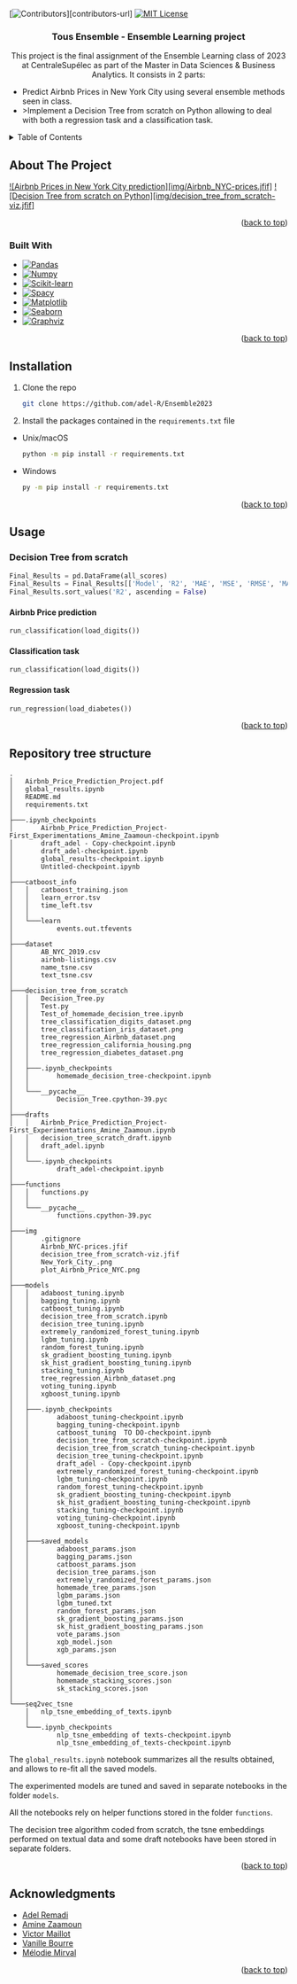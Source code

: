 <a name="readme-top"></a>

<!-- PROJECT SHIELDS -->
[![Contributors][contributors-shield]][contributors-url]
[![MIT License][license-shield]][license_url]

<h3 align="center">Tous Ensemble - Ensemble Learning project</h3>
  <p align="center">
    This project is the final assignment of the Ensemble Learning class of 2023 at CentraleSupélec as part of the Master in Data Sciences & Business Analytics. It consists in 2 parts:
  <ul>
    <li>Predict Airbnb Prices in New York City using several ensemble methods seen in class.</li>
    <li>>Implement a Decision Tree from scratch on Python allowing to deal with both a regression task and a classification task.</li>
  </ul>
  </p>
</div>

<!-- TABLE OF CONTENTS -->
<details>
  <summary>Table of Contents</summary>
  <ol>
    <li>
      <a href="#about-the-project">About The Project</a>
      <ul>
        <li><a href="#built-with">Built With</a></li>
      </ul>
    </li>
    <li>
      <a href="#installation">Installation</a>
    </li>
    <li><a href="#usage">Usage</a></li>
    <li><a href="#roadmap">Roadmap</a></li>
    <li><a href="#acknowledgments">Acknowledgments</a></li>
  </ol>
</details>

<!-- ABOUT THE PROJECT -->
## About The Project

[![Airbnb Prices in New York City prediction][img/Airbnb_NYC-prices.jfif]](https://github.com/adel-R/Ensemble2023/blob/main/global_results.ipynb)
[![Decision Tree from scratch on Python][img/decision_tree_from_scratch-viz.jfif]](https://github.com/adel-R/Ensemble2023/blob/main/decision_tree_from_scratch/Test_of_homemade_decision_tree.ipynb)

<p align="right">(<a href="#readme-top">back to top</a>)</p>

### Built With

* [![Pandas][Pandas]][Pandas_url]
* [![Numpy][Numpy]][Numpy_url]
* [![Scikit-learn][Scikit-learn]][Scikit-learn_url]
* [![Spacy][Spacy]][Spacy_url]
* [![Matplotlib][Matplotlib]][Matplotlib_url]
* [![Seaborn][Seaborn]][Seaborn_url]
* [![Graphviz][Graphviz]][Graphviz_url]

<p align="right">(<a href="#readme-top">back to top</a>)</p>

<!-- INSTALLATION -->
## Installation

1. Clone the repo
   ```sh
   git clone https://github.com/adel-R/Ensemble2023
   ```
2. Install the packages contained in the ```requirements.txt``` file
* Unix/macOS
   ```sh
   python -m pip install -r requirements.txt
   ```
* Windows
   ```sh
   py -m pip install -r requirements.txt
   ```

<p align="right">(<a href="#readme-top">back to top</a>)</p>

<!-- USAGE EXAMPLES -->
## Usage

### Decision Tree from scratch
```python
Final_Results = pd.DataFrame(all_scores)
Final_Results = Final_Results[['Model', 'R2', 'MAE', 'MSE', 'RMSE', 'MAPE', 'error_ratio_rmse', 'error_ratio_mae']] 
Final_Results.sort_values('R2', ascending = False)
```

#### Airbnb Price prediction
```python
run_classification(load_digits())
```

#### Classification task
```python
run_classification(load_digits())
```

#### Regression task
```python
run_regression(load_diabetes())
```

<p align="right">(<a href="#readme-top">back to top</a>)</p>


<!-- REPOSITORY TREE STRUCTURE -->
## Repository tree structure

```
.
│   Airbnb_Price_Prediction_Project.pdf
│   global_results.ipynb
│   README.md
│   requirements.txt
│
├───.ipynb_checkpoints
│       Airbnb_Price_Prediction_Project-First_Experimentations_Amine_Zaamoun-checkpoint.ipynb
│       draft_adel - Copy-checkpoint.ipynb
│       draft_adel-checkpoint.ipynb
│       global_results-checkpoint.ipynb
│       Untitled-checkpoint.ipynb
│
├───catboost_info
│   │   catboost_training.json
│   │   learn_error.tsv
│   │   time_left.tsv
│   │
│   └───learn
│           events.out.tfevents
│
├───dataset
│       AB_NYC_2019.csv
│       airbnb-listings.csv
│       name_tsne.csv
│       text_tsne.csv
│
├───decision_tree_from_scratch
│   │   Decision_Tree.py
│   │   Test.py
│   │   Test_of_homemade_decision_tree.ipynb
│   │   tree_classification_digits_dataset.png
│   │   tree_classification_iris_dataset.png
│   │   tree_regression_Airbnb_dataset.png
│   │   tree_regression_california_housing.png
│   │   tree_regression_diabetes_dataset.png
│   │
│   ├───.ipynb_checkpoints
│   │       homemade_decision_tree-checkpoint.ipynb
│   │
│   └───__pycache__
│           Decision_Tree.cpython-39.pyc
│
├───drafts
│   │   Airbnb_Price_Prediction_Project-First_Experimentations_Amine_Zaamoun.ipynb
│   │   decision_tree_scratch_draft.ipynb
│   │   draft_adel.ipynb
│   │
│   └───.ipynb_checkpoints
│           draft_adel-checkpoint.ipynb
│
├───functions
│   │   functions.py
│   │
│   └───__pycache__
│           functions.cpython-39.pyc
│
├───img
│       .gitignore
│       Airbnb_NYC-prices.jfif
│       decision_tree_from_scratch-viz.jfif
│       New_York_City_.png
│       plot_Airbnb_Price_NYC.png
│
├───models
│   │   adaboost_tuning.ipynb
│   │   bagging_tuning.ipynb
│   │   catboost_tuning.ipynb
│   │   decision_tree_from_scratch.ipynb
│   │   decision_tree_tuning.ipynb
│   │   extremely_randomized_forest_tuning.ipynb
│   │   lgbm_tuning.ipynb
│   │   random_forest_tuning.ipynb
│   │   sk_gradient_boosting_tuning.ipynb
│   │   sk_hist_gradient_boosting_tuning.ipynb
│   │   stacking_tuning.ipynb
│   │   tree_regression_Airbnb_dataset.png
│   │   voting_tuning.ipynb
│   │   xgboost_tuning.ipynb
│   │
│   ├───.ipynb_checkpoints
│   │       adaboost_tuning-checkpoint.ipynb
│   │       bagging_tuning-checkpoint.ipynb
│   │       catboost_tuning  TO DO-checkpoint.ipynb
│   │       decision_tree_from_scratch-checkpoint.ipynb
│   │       decision_tree_from_scratch_tuning-checkpoint.ipynb
│   │       decision_tree_tuning-checkpoint.ipynb
│   │       draft_adel - Copy-checkpoint.ipynb
│   │       extremely_randomized_forest_tuning-checkpoint.ipynb
│   │       lgbm_tuning-checkpoint.ipynb
│   │       random_forest_tuning-checkpoint.ipynb
│   │       sk_gradient_boosting_tuning-checkpoint.ipynb
│   │       sk_hist_gradient_boosting_tuning-checkpoint.ipynb
│   │       stacking_tuning-checkpoint.ipynb
│   │       voting_tuning-checkpoint.ipynb
│   │       xgboost_tuning-checkpoint.ipynb
│   │
│   ├───saved_models
│   │       adaboost_params.json
│   │       bagging_params.json
│   │       catboost_params.json
│   │       decision_tree_params.json
│   │       extremely_randomized_forest_params.json
│   │       homemade_tree_params.json
│   │       lgbm_params.json
│   │       lgbm_tuned.txt
│   │       random_forest_params.json
│   │       sk_gradient_boosting_params.json
│   │       sk_hist_gradient_boosting_params.json
│   │       vote_params.json
│   │       xgb_model.json
│   │       xgb_params.json
│   │
│   └───saved_scores
│           homemade_decision_tree_score.json
│           homemade_stacking_scores.json
│           sk_stacking_scores.json
│
└───seq2vec_tsne
    │   nlp_tsne_embedding_of_texts.ipynb
    │
    └───.ipynb_checkpoints
            nlp_tsne_embedding of texts-checkpoint.ipynb
            nlp_tsne_embedding_of_texts-checkpoint.ipynb
```

The ```global_results.ipynb``` notebook summarizes all the results obtained, and allows to re-fit all the saved models.

The experimented models are tuned and saved in separate notebooks in the folder ```models```.

All the notebooks rely on helper functions stored in the folder ```functions```.

The decision tree algorithm coded from scratch, the tsne embeddings performed on textual data and some draft notebooks have been stored in separate folders.

<p align="right">(<a href="#readme-top">back to top</a>)</p>

<!-- ACKNOWLEDGMENTS -->
## Acknowledgments

* [Adel Remadi](https://github.com/adel-R)
* [Amine Zaamoun](https://github.com/Zaamine)
* [Victor Maillot](https://github.com/v-maillot)
* [Vanille Bourre](https://github.com/VanilleB16)
* [Mélodie Mirval](https://github.com/melomvl)

<p align="right">(<a href="#readme-top">back to top</a>)</p>

<!-- MARKDOWN LINKS & IMAGES -->
[contributors-shield]: https://img.shields.io/badge/Contributors-5-brightgreen?style=plastic
[contributors_url]: https://github.com/adel-R/Ensemble2023/graphs/contributors
[license-shield]: https://img.shields.io/badge/License-MIT-brightgreen?style=plastic
[license_url]: https://github.com/adel-R/Ensemble2023/blob/main/LICENSE
[Pandas_url]: https://pandas.pydata.org/docs/
[Numpy_url]: https://numpy.org/doc/
[Scikit-learn_url]: https://scikit-learn.org/stable/
[Spacy_url]: https://spacy.io/
[Matplotlib_url]: https://matplotlib.org/
[Seaborn_url]: https://seaborn.pydata.org/index.html
[Graphviz_url]: https://graphviz.org/
[Pandas]: https://pandas.pydata.org/docs/_static/pandas.svg
[Numpy]: https://numpy.org/doc/_static/numpylogo.svg
[Scikit-learn]: https://scikit-learn.org/stable/_static/scikit-learn-logo-small.png
[Spacy]: https://raw.githubusercontent.com/github/explore/8cf1837393d83900e767cc895dcc814d053e2ffe/topics/spacy/spacy.png
[Matplotlib]: https://matplotlib.org/
[Seaborn]: https://seaborn.pydata.org/_static/logo-wide-lightbg.svg
[Graphviz]: https://upload.wikimedia.org/wikipedia/en/4/48/GraphvizLogo.png
